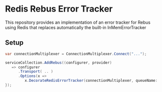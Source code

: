 # Redis Rebus Error Tracker

This repository provides an implementation of an error tracker for Rebus using Redis that replaces automatically the built-in InMemErrorTracker 


## Setup

   ```c#
   var connectionMultiplexer = ConnectionMultiplexer.Connect("...");
   
   serviceCollection.AddRebus((configurer, provider) 
      => configurer
         .Transport( .. )
         .Options(x => 
            x.DecorateRedisErrorTracker(connectionMultiplexer, queueName: inputQueueName))
   });
